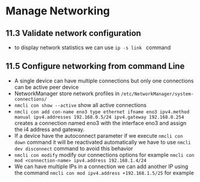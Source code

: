 # Manage Networking #

## 11.3 Validate network configuration  ##

* to display network statistics we can use `ip -s link ` command

## 11.5 Configure networking from command Line ##

* A single device can have multiple connections but only one connections can be active peer device
* NetworkManager store network profiles in `/etc/NetworkManager/system-connections/`
* `nmcli con show --active` show all active connections
* `nmcli con add con-name eno3 type ethernet ifname eno3 ipv4.method manual ipv4.addresses 192.168.0.5/24 ipv4.gateway 192.168.0.254` creates a connection named eno3 with the interface eno3 and assign the i4 address and gateway.
* If a device have the autoconnect parameter if we execute `nmcli con down` command it will be reactivated automatically we have to use `nmcli dev disconnect` command to avoid this behavior
* `nmcli con modify` modify our connections options for example `nmcli con mod <connection-name> ipv4.address 192.168.1.4/24`
* We can have multiple IPs in a connection we can add another IP using the command `nmcli con mod ipv4.address +192.168.1.5/25` for example